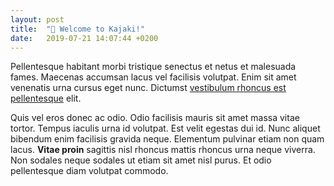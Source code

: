 ```yaml
---
layout: post
title:  "🤠 Welcome to Kajaki!"
date:   2019-07-21 14:07:44 +0200
---
```

Pellentesque habitant morbi tristique senectus et netus et malesuada fames. Maecenas accumsan lacus vel facilisis volutpat. Enim sit amet venenatis urna cursus eget nunc. Dictumst <a href="#">vestibulum rhoncus est pellentesque</a> elit. 

Quis vel eros donec ac odio. Odio facilisis mauris sit amet massa vitae tortor. Tempus iaculis urna id volutpat. Est velit egestas dui id. Nunc aliquet bibendum enim facilisis gravida neque. Elementum pulvinar etiam non quam lacus. **Vitae proin** sagittis nisl rhoncus mattis rhoncus urna neque viverra. Non sodales neque sodales ut etiam sit amet nisl purus. Et odio pellentesque diam volutpat commodo. 

